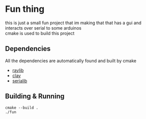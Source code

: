 # Fun thing
this is just a small fun project that im making that that has a gui and interacts over serial to some arduinos  
cmake is used to build this project  
## Dependencies
All the dependencies are automatically found and built by cmake  
- [raylib](https://github.com/raysan5/raylib)  
- [clay](https://github.com/nicbarker/clay)  
- [serialib](https://github.com/imabot2/serialib)  
## Building & Running
`cmake --build .`  
`./fun`
